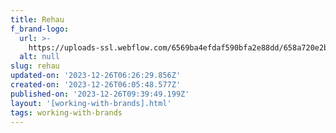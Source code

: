 ```yaml
---
title: Rehau
f_brand-logo:
  url: >-
    https://uploads-ssl.webflow.com/6569ba4efdaf590bfa2e88dd/658a720e2b831ad98d6e722b_Rehau.png
  alt: null
slug: rehau
updated-on: '2023-12-26T06:26:29.856Z'
created-on: '2023-12-26T06:05:48.577Z'
published-on: '2023-12-26T09:39:49.199Z'
layout: '[working-with-brands].html'
tags: working-with-brands
---
```



